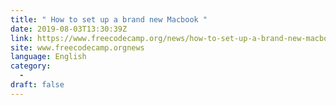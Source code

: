 ```yaml
---
title: " How to set up a brand new Macbook "
date: 2019-08-03T13:30:39Z
link: https://www.freecodecamp.org/news/how-to-set-up-a-brand-new-macbook/?utm_medium=RSS&utm_source=news.12bit.vn
site: www.freecodecamp.orgnews
language: English
category:
  -   
draft: false
---
```

